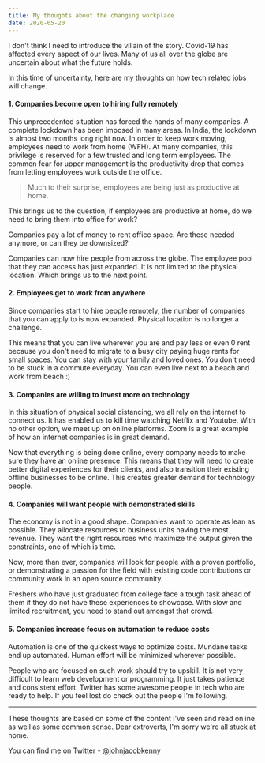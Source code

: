 ```yaml
---
title: My thoughts about the changing workplace
date: 2020-05-20
---
```


I don't think I need to introduce the villain of the story. Covid-19 has affected every aspect of our lives. Many of us all over the globe are uncertain about what the future holds.

In this time of uncertainty, here are my thoughts on how tech related jobs will change.

#### 1. Companies become open to hiring fully remotely

This unprecedented situation has forced the hands of many companies. A complete lockdown has been imposed in many areas. In India, the lockdown is almost two months long right now. In order to keep work moving, employees need to work from home (WFH). At many companies, this privilege is reserved for a few trusted and long term employees. The common fear for upper management is the productivity drop that comes from letting employees work outside the office.  

> Much to their surprise, employees are being just as productive at home.

This brings us to the question, if employees are productive at home, do we need to bring them into office for work?

Companies pay a lot of money to rent office space. Are these needed anymore, or can they be downsized?

Companies can now hire people from across the globe. The employee pool that they can access has just expanded. It is not limited to the physical location. Which brings us to the next point.

#### 2. Employees get to work from anywhere

Since companies start to hire people remotely, the number of companies that you can apply to is now expanded. Physical location is no longer a challenge.

This means that you can live wherever you are and pay less or even 0 rent because you don't need to migrate to a busy city paying huge rents for small spaces. You can stay with your family and loved ones. You don't need to be stuck in a commute everyday. You can even live next to a beach and work from beach :)



#### 3. Companies are willing to invest more on technology

In this situation of physical social distancing, we all rely on the internet to connect us. It has enabled us to kill time watching Netflix and Youtube. With no other option, we meet up on online platforms. Zoom is a great example of how an internet companies is in great demand. 

Now that everything is being done online, every company needs to make sure they have an online presence. This means that they will need to create better digital experiences for their clients, and also transition their existing offline businesses to be online. This creates greater demand for technology people.

#### 4. Companies will want people with demonstrated skills

The economy is not in a good shape. Companies want to operate as lean as possible. They allocate resources to business units having the most revenue. They want the right resources who maximize the output given the constraints, one of which is time.

Now, more than ever, companies will look for people with a proven portfolio, or demonstrating a passion for the field with existing code contributions or community work in an open source community.

Freshers who have just graduated from college face a tough task ahead of them if they do not have these experiences to showcase. With slow and limited recruitment, you need to stand out amongst that crowd.

#### 5. Companies increase focus on automation to reduce costs

Automation is one of the quickest ways to optimize costs. Mundane tasks end up automated. Human effort will be minimized wherever possible.

People who are focused on such work should try to upskill. It is not very difficult to learn web development or programming. It just takes patience and consistent effort. Twitter has some awesome people in tech who are ready to help. If you feel lost do check out the people I'm following.

---

These thoughts are based on some of the content I've seen and read online as well as some common sense. Dear extroverts, I'm sorry we're all stuck at home. 



You can find me on Twitter - [@johnjacobkenny](https://twitter.com/johnjacobkenny) 
